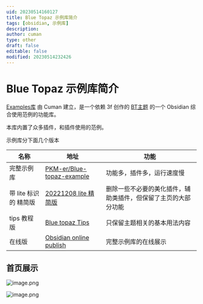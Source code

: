 ```yaml
---
uid: 20230514160127
title: Blue Topaz 示例库简介
tags: [obsidian, 示例库]
description: 
author: cuman
type: other
draft: false
editable: false
modified: 20230514232426
---
```


# Blue Topaz 示例库简介

[Examples库](https://github.com/PKM-er/Blue-topaz-example) 由 Cuman 建立，是一个依赖 3f 创作的 [BT主题](https://github.com/whyt-byte/Blue-Topaz_Obsidian-css) 的一个 Obsidian 综合使用范例的功能库。

本库内置了众多插件，和插件使用的范例。

示例库分下面几个版本

| 名称                | 地址                                                                                             | 功能                                                           |
| ------------------- | ------------------------------------------------------------------------------------------------ | -------------------------------------------------------------- |
| 完整示例库          | [PKM-er/Blue-topaz-example](https://github.com/PKM-er/Blue-topaz-example)                        | 功能多，插件多，运行速度慢                                     |
| 带 lite 标识的 精简版 | [20221208 lite 精简版 ](https://github.com/PKM-er/Blue-topaz-example/releases/tag/20221208-lite) | 删除一些不必要的美化插件，辅助类插件，但保留了主页的大部分功能 |
| tips 教程版          | [Blue topaz Tips](https://github.com/whyt-byte/Blue-Topaz_Obsidian-css/tree/master/TIPS%20vault) | 只保留主题相关的基本用法内容                                   |
|       在线版              |   [Obsidian online publish](https://cuman.pptest.com.cn/Blue-topaz-example-online/)                                                                                               |  完整示例库的在线展示                                                              |

## 首页展示

![image.png](https://cdn.pkmer.cn/images/202305141612974.png!pkmer)

![image.png](https://cdn.pkmer.cn/images/202305141809626.png!pkmer)
